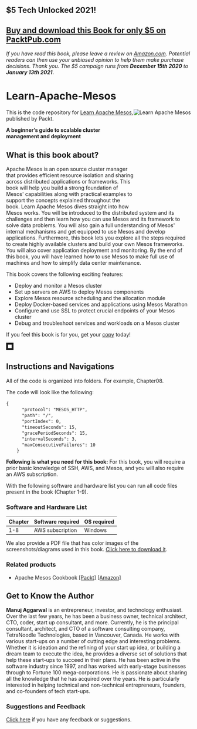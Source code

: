 ## $5 Tech Unlocked 2021!
[Buy and download this Book for only $5 on PacktPub.com](https://www.packtpub.com/product/learn-apache-mesos/9781789137385)
-----
*If you have read this book, please leave a review on [Amazon.com](https://www.amazon.com/gp/product/1789137381).     Potential readers can then use your unbiased opinion to help them make purchase decisions. Thank you. The $5 campaign         runs from __December 15th 2020__ to __January 13th 2021.__*

# Learn-Apache-Mesos

<a href="https://www.packtpub.com/big-data-and-business-intelligence/learn-apache-mesos?utm_source=github&utm_medium=repository&utm_campaign=9781789137385"><img src="https://www.packtpub.com/sites/default/files/B10691.png" alt="Learn Apache Mesos" height="256px" align="right"></a>

This is the code repository for [Learn Apache Mesos](https://www.packtpub.com/big-data-and-business-intelligence/learn-apache-mesos?utm_source=github&utm_medium=repository&utm_campaign=9781789137385), published by Packt.

**A beginner’s guide to scalable cluster management and deployment**

## What is this book about?
Apache Mesos is an open source cluster manager that provides efficient resource isolation and sharing across distributed applications or frameworks. This book will help you build a strong foundation of Mesos' capabilities along with practical examples to support the concepts explained throughout the book.
Learn Apache Mesos dives straight into how Mesos works. You will be introduced to the distributed system and its challenges and then learn how you can use Mesos and its framework to solve data problems. You will also gain a full understanding of Mesos' internal mechanisms and get equipped to use Mesos and develop applications. Furthermore, this book lets you explore all the steps required to create highly available clusters and build your own Mesos frameworks. You will also cover application deployment and monitoring.
By the end of this book, you will have learned how to use Mesos to make full use of machines and how to simplify data center maintenance.

This book covers the following exciting features:
* Deploy and monitor a Mesos cluster
* Set up servers on AWS to deploy Mesos components
* Explore Mesos resource scheduling and the allocation module
* Deploy Docker-based services and applications using Mesos Marathon
* Configure and use SSL to protect crucial endpoints of your Mesos cluster
* Debug and troubleshoot services and workloads on a Mesos cluster

If you feel this book is for you, get your [copy](https://www.amazon.com/dp/1789137381) today!

<a href="https://www.packtpub.com/?utm_source=github&utm_medium=banner&utm_campaign=GitHubBanner"><img src="https://raw.githubusercontent.com/PacktPublishing/GitHub/master/GitHub.png" 
alt="https://www.packtpub.com/" border="5" /></a>


## Instructions and Navigations
All of the code is organized into folders. For example, Chapter08.

The code will look like the following:
```
{
      "protocol": "MESOS_HTTP",
      "path": "/",
      "portIndex": 0,
      "timeoutSeconds": 15,
      "gracePeriodSeconds": 15,
      "intervalSeconds": 3,
      "maxConsecutiveFailures": 10
    }
```

**Following is what you need for this book:**
For this book, you will require a prior basic knowledge of SSH, AWS, and Mesos, and you will also require an AWS subscription.

With the following software and hardware list you can run all code files present in the book (Chapter 1-9).

### Software and Hardware List

| Chapter  | Software required                      | OS required                          |
| -------- | ------------------------------------   | ------------------------------------ |
| 1-8      |AWS subscription                        |Windows                               |



We also provide a PDF file that has color images of the screenshots/diagrams used in this book. [Click here to download it](http://www.packtpub.com/sites/default/files/downloads/9781789137385_ColorImages.pdf).

### Related products 
* Apache Mesos Cookbook [[Packt]](https://www.packtpub.com/big-data-and-business-intelligence/qlik-sense-cookbook?utm_source=github&utm_medium=repository&utm_campaign=9781782175148) [[Amazon]](https://www.amazon.com/dp/178588462X)



## Get to Know the Author
**Manuj Aggarwal**
  is an entrepreneur, investor, and technology enthusiast. Over the last few
years, he has been a business owner, technical architect, CTO, coder, start up consultant,
and more.
Currently, he is the principal consultant, architect, and CTO of a software consulting
company, TetraNoodle Technologies, based in Vancouver, Canada. He works with various
start-ups on a number of cutting edge and interesting problems. Whether it is ideation and
the refining of your start up idea, or building a dream team to execute the idea, he provides
a diverse set of solutions that help these start-ups to succeed in their plans.
He has been active in the software industry since 1997, and has worked with early-stage
businesses through to Fortune 100 mega-corporations. He is passionate about sharing all
the knowledge that he has acquired over the years. He is particularly interested in helping
technical and non-technical entrepreneurs, founders, and co-founders of tech start-ups.



### Suggestions and Feedback
[Click here](https://docs.google.com/forms/d/e/1FAIpQLSdy7dATC6QmEL81FIUuymZ0Wy9vH1jHkvpY57OiMeKGqib_Ow/viewform) if you have any feedback or suggestions.


